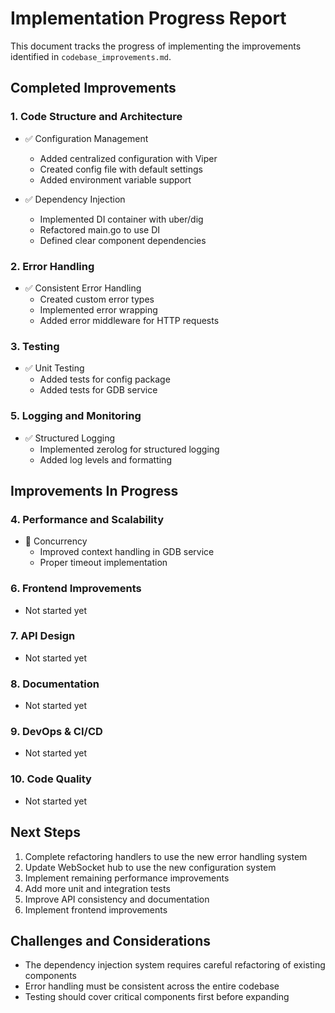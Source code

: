 # Implementation Progress Report

This document tracks the progress of implementing the improvements identified in `codebase_improvements.md`.

## Completed Improvements

### 1. Code Structure and Architecture

- ✅ Configuration Management
  - Added centralized configuration with Viper
  - Created config file with default settings
  - Added environment variable support

- ✅ Dependency Injection
  - Implemented DI container with uber/dig
  - Refactored main.go to use DI
  - Defined clear component dependencies

### 2. Error Handling

- ✅ Consistent Error Handling
  - Created custom error types
  - Implemented error wrapping
  - Added error middleware for HTTP requests

### 3. Testing

- ✅ Unit Testing
  - Added tests for config package
  - Added tests for GDB service

### 5. Logging and Monitoring

- ✅ Structured Logging
  - Implemented zerolog for structured logging
  - Added log levels and formatting

## Improvements In Progress

### 4. Performance and Scalability

- 🔄 Concurrency
  - Improved context handling in GDB service
  - Proper timeout implementation

### 6. Frontend Improvements

- Not started yet

### 7. API Design

- Not started yet

### 8. Documentation

- Not started yet

### 9. DevOps & CI/CD

- Not started yet

### 10. Code Quality

- Not started yet

## Next Steps

1. Complete refactoring handlers to use the new error handling system
2. Update WebSocket hub to use the new configuration system
3. Implement remaining performance improvements
4. Add more unit and integration tests
5. Improve API consistency and documentation
6. Implement frontend improvements

## Challenges and Considerations

- The dependency injection system requires careful refactoring of existing components
- Error handling must be consistent across the entire codebase
- Testing should cover critical components first before expanding 